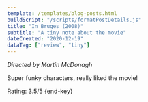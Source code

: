 ```yaml
---
template: /templates/blog-posts.html
buildScript: "/scripts/formatPostDetails.js"
title: "In Bruges (2008)"
subtitle: "A tiny note about the movie"
dateCreated: "2020-12-19"
dataTag: ["review", "tiny"]
---
```


_Directed by Martin McDonagh_

Super funky characters, really liked the movie!

Rating: 3.5/5 {end-key}
